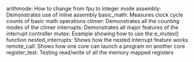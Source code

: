 arithmode:         How to change from fpu to integer mode
assembly:          Demonstrates use of inline assembly
basic_math:        Measures clock cycle counts of basic math operations
ctimer:            Demonstrates all the counting modes of the ctimer
interrupts:        Demonstrates all major features of the interrupt controller
mutex:             Example showing how to use the e_mutex() function
nested_interrupts: Shows how the nested interrupt feature works
remote_call:       Shows how one core can launch a program on another core
register_test:     Testing read/write of all the memory mapped registers






